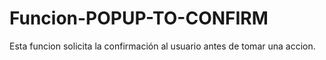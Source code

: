 # Funcion-POPUP-TO-CONFIRM
Esta funcion solicita la confirmación al usuario antes de tomar una accion.
